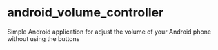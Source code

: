 # android_volume_controller
Simple Android application for adjust the volume of your Android phone without using the buttons
